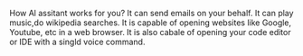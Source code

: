 How Al assitant works for you? It can send emails on your behalf. It can play music,do wikipedia searches. It is capable of opening websites like Google, Youtube, etc in a web browser. It is also cabale of opening your code editor or IDE with a singld voice command.
